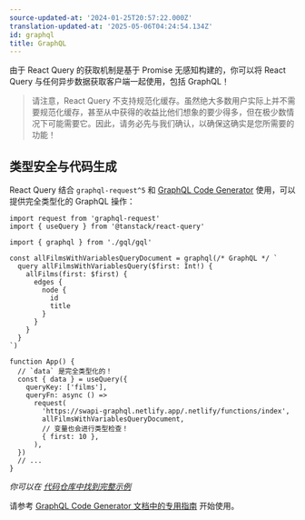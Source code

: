 ```yaml
---
source-updated-at: '2024-01-25T20:57:22.000Z'
translation-updated-at: '2025-05-06T04:24:54.134Z'
id: graphql
title: GraphQL
---
```


由于 React Query 的获取机制是基于 Promise 无感知构建的，你可以将 React Query 与任何异步数据获取客户端一起使用，包括 GraphQL！

> 请注意，React Query 不支持规范化缓存。虽然绝大多数用户实际上并不需要规范化缓存，甚至从中获得的收益比他们想象的要少得多，但在极少数情况下可能需要它。因此，请务必先与我们确认，以确保这确实是您所需要的功能！

[//]: # 'Codegen'

## 类型安全与代码生成

React Query 结合 `graphql-request^5` 和 [GraphQL Code Generator](https://graphql-code-generator.com/) 使用，可以提供完全类型化的 GraphQL 操作：

```tsx
import request from 'graphql-request'
import { useQuery } from '@tanstack/react-query'

import { graphql } from './gql/gql'

const allFilmsWithVariablesQueryDocument = graphql(/* GraphQL */ `
  query allFilmsWithVariablesQuery($first: Int!) {
    allFilms(first: $first) {
      edges {
        node {
          id
          title
        }
      }
    }
  }
`)

function App() {
  // `data` 是完全类型化的！
  const { data } = useQuery({
    queryKey: ['films'],
    queryFn: async () =>
      request(
        'https://swapi-graphql.netlify.app/.netlify/functions/index',
        allFilmsWithVariablesQueryDocument,
        // 变量也会进行类型检查！
        { first: 10 },
      ),
  })
  // ...
}
```

_你可以在 [代码仓库中找到完整示例](https://github.com/dotansimha/graphql-code-generator/tree/7c25c4eeb77f88677fd79da557b7b5326e3f3950/examples/front-end/react/tanstack-react-query)_

请参考 [GraphQL Code Generator 文档中的专用指南](https://www.the-guild.dev/graphql/codegen/docs/guides/react-vue) 开始使用。

[//]: # 'Codegen'
